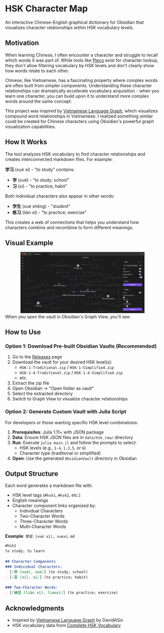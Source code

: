 # HSK Character Map

An interactive Chinese-English graphical dictionary for Obsidian that visualizes character relationships within HSK vocabulary levels.

## Motivation

When learning Chinese, I often encounter a character and struggle to recall which words it was part of. While tools like [Pleco](https://www.pleco.com/) exist for character lookup, they don't allow filtering vocabulary by HSK levels and don't clearly show how words relate to each other.

Chinese, like Vietnamese, has a fascinating property where complex words are often built from simpler components. Understanding these character relationships can dramatically accelerate vocabulary acquisition - when you learn one character, you can build upon it to understand more complex words around the same concept.

This project was inspired by [Vietnamese Language Graph](https://github.com/DavidASix/vietnamese-language-graph), which visualizes compound word relationships in Vietnamese. I realized something similar could be created for Chinese characters using Obsidian's powerful graph visualization capabilities.

## How It Works

The tool analyzes HSK vocabulary to find character relationships and creates interconnected markdown files. For example:

**学习** (xué xí) - "to study" contains:
- **学** (xué) - "to study; school" 
- **习** (xí) - "to practice; habit"

Both individual characters also appear in other words:
- **学生** (xué shēng) - "student" 
- **练习** (liàn xí) - "to practice; exercise"

This creates a web of connections that helps you understand how characters combine and recombine to form different meanings.

## Visual Example
<div align="center">
<img src="doc/Obsidian_screenshot.png" alt="HSK Character Map in Obsidian Graph View" width="80%">
</div>When you open the vault in Obsidian's Graph View, you'll see:

## How to Use

### Option 1: Download Pre-built Obsidian Vaults (Recommended)

1. Go to the [Releases](../../releases) page
2. Download the vault for your desired HSK level(s):
   - `HSK-1-Traditional.zip` / `HSK-1-Simplified.zip`
   - `HSK-1-4-Traditional.zip` / `HSK-1-4-Simplified.zip`
   - etc.
3. Extract the zip file
4. Open Obsidian → "Open folder as vault"
5. Select the extracted directory
6. Switch to Graph View to visualize character relationships

### Option 2: Generate Custom Vault with Julia Script

For developers or those wanting specific HSK level combinations:

1. **Prerequisites**: Julia 1.11+ with JSON package
2. **Data**: Ensure HSK JSON files are in `data/hsk_raw/` directory
3. **Run**: Execute `julia main.jl` and follow the prompts to select:
   - HSK levels (e.g., `1-4`, `1,3,5`, or `6`)
   - Character type (traditional or simplified)
4. **Open**: Use the generated `ObsidianVault` directory in Obsidian

## Output Structure

Each word generates a markdown file with:
- HSK level tags (`#hsk1`, `#hsk2`, etc.)
- English meanings
- Character component links organized by:
  - Individual Characters
  - Two-Character Words  
  - Three-Character Words
  - Multi-Character Words

**Example**: `學習 (xué xí), xuexi.md`
```markdown
#hsk1
to study; to learn

## Character Components
### Individual Characters:
- [[學 (xué), xue]] (to study; school)
- [[習 (xí), xi]] (to practice; habit)

### Two-Character Words:
- [[練習 (liàn xí), lianxi]] (to practice; exercise)
```

## Acknowledgments

- Inspired by [Vietnamese Language Graph](https://github.com/DavidASix/vietnamese-language-graph) by DavidASix
- HSK vocabulary data from [Complete HSK Vocabulary](https://github.com/drkameleon/complete-hsk-vocabulary)

